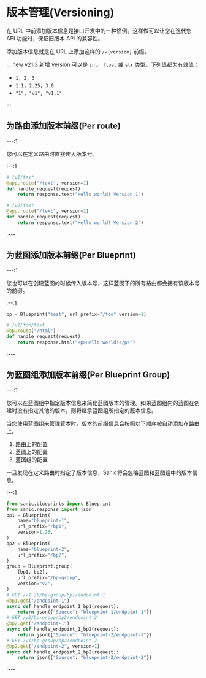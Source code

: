 # 版本管理(Versioning)

在 URL 中前添加版本信息是接口开发中的一种惯例。这样做可以让您在迭代您 API 功能时，保证旧版本 API 的兼容性。

添加版本信息就是在 URL 上添加这样的 `/v{version}` 前缀。

::: new v21.3 新增
version 可以是 `int`，`float` 或 `str` 类型。下列值都为有效值：

- `1`，`2`，`3`
- `1.1`，`2.25`，`3.0`
- `"1"`，`"v1"`，`"v1.1"`

:::

## 为路由添加版本前缀(Per route)

---:1

您可以在定义路由时直接传入版本号。

:--:1

```python
# /v1/text
@app.route("/text", version=1)
def handle_request(request):
    return response.text("Hello world! Version 1")

# /v2/text
@app.route("/text", version=2)
def handle_request(request):
    return response.text("Hello world! Version 2")
```

:---

## 为蓝图添加版本前缀(Per Blueprint)

---:1

您也可以在创建蓝图的时候传入版本号，这样蓝图下的所有路由都会拥有该版本号的前缀。

:--:1

```python
bp = Blueprint("test", url_prefix="/foo" version=1)

# /v1/foo/text
@bp.route("/html")
def handle_request(request):
    return response.html("<p>Hello world!</p>")
```

:---

## 为蓝图组添加版本前缀(Per Blueprint Group)

---:1

您可以在蓝图组中指定版本信息来简化蓝图版本的管理。如果蓝图组内的蓝图在创建时没有指定其他的版本，则将继承蓝图组所指定的版本信息。

当您使用蓝图组来管理管本时，版本的前缀信息会按照以下顺序被自动添加在路由上。

1. 路由上的配置
2. 蓝图上的配置
3. 蓝图组的配置

一旦发现在定义路由时指定了版本信息，Sanic将会忽略蓝图和蓝图组中的版本信息。

:--:1

```python
from sanic.blueprints import Blueprint
from sanic.response import json
bp1 = Blueprint(
    name="blueprint-1",
    url_prefix="/bp1",
    version=1.25,
)
bp2 = Blueprint(
    name="blueprint-2",
    url_prefix="/bp2",
)
group = Blueprint.group(
    [bp1, bp2],
    url_prefix="/bp-group",
    version="v2",
)
# GET /v1.25/bp-group/bp1/endpoint-1
@bp1.get("/endpoint-1")
async def handle_endpoint_1_bp1(request):
    return json({"Source": "blueprint-1/endpoint-1"})
# GET /v2/bp-group/bp2/endpoint-2
@bp2.get("/endpoint-1")
async def handle_endpoint_1_bp2(request):
    return json({"Source": "blueprint-2/endpoint-1"})
# GET /v1/bp-group/bp2/endpoint-2
@bp2.get("/endpoint-2", version=1)
async def handle_endpoint_2_bp2(request):
    return json({"Source": "blueprint-2/endpoint-2"})
```

:---
